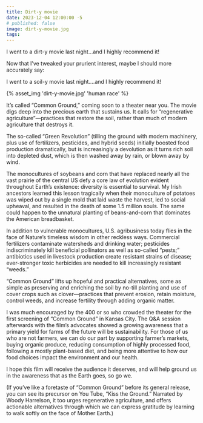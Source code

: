```yaml
---
title: Dirt-y movie
date: 2023-12-04 12:00:00 -5
# published: false
image: dirt-y-movie.jpg
tags:
---
```

I went to a dirt-y movie last night…and I highly recommend it!

Now that I’ve tweaked your prurient interest, maybe I should more accurately say:

I went to a soil-y movie last night.…and I highly recommend it!

<!-- excerpt -->
{% asset_img 'dirt-y-movie.jpg' 'human race' %}

It’s called “Common Ground,” coming soon to a theater near you. The movie digs
deep into the precious earth that sustains us. It calls for “regenerative
agriculture”—practices that restore the soil, rather than much of modern
agriculture that destroys it. 

The so-called “Green Revolution” (tilling the ground with modern machinery,
plus use of fertilizers, pesticides, and hybrid seeds) initially boosted food
production dramatically, but is increasingly a devolution as it turns rich soil
into depleted dust, which is then washed away by rain, or blown away by wind. 

The monocultures of soybeans and corn that have replaced nearly all the vast
prairie of the central US defy a core law of evolution evident throughout
Earth’s existence: diversity is essential to survival. My Irish ancestors
learned this lesson tragically when their monoculture of potatoes was wiped out
by a single mold that laid waste the harvest, led to social upheaval, and
resulted in the death of some 1.5 million souls. The same could happen to the
unnatural planting of beans-and-corn that dominates the American breadbasket.  

In addition to vulnerable monocultures, U.S. agribusiness today flies in the
face of Nature’s timeless wisdom in other reckless ways. Commercial fertilizers
contaminate watersheds and drinking water; pesticides indiscriminately kill
beneficial pollinators as well as so-called “pests;” antibiotics used in
livestock production create resistant strains of disease; ever-stronger toxic
herbicides are needed to kill increasingly resistant “weeds.” 

“Common Ground” lifts up hopeful and practical alternatives, some as simple as
preserving and enriching the soil by no-till planting and use of cover crops
such as clover—practices that prevent erosion, retain moisture, control weeds,
and increase fertility through adding organic matter.

I was much encouraged by the 400 or so who crowded the theater for the first
screening of “Common Ground” in Kansas City. The Q&A session afterwards with
the film’s advocates showed a growing awareness that a primary yield for farms
of the future will be sustainability. For those of us who are not farmers, we
can do our part by supporting farmer’s markets, buying organic produce,
reducing consumption of highly processed food, following a mostly plant-based
diet, and being more attentive to how our food choices impact the environment
and our health. 

I hope this film will receive the audience it deserves, and will help ground us
in the awareness that as the Earth goes, so go we. 

(If you’ve like a foretaste of “Common Ground” before its general release, you
can see its precursor on You Tube, “Kiss the Ground.” Narrated by Woody
Harrelson, it too urges regenerative agriculture, and offers actionable
alternatives through which we can express gratitude by learning to walk softly
on the face of Mother Earth.)


